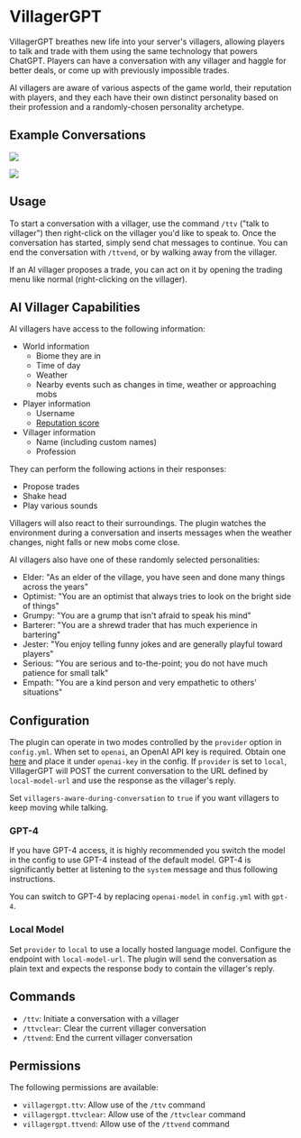 # VillagerGPT

VillagerGPT breathes new life into your server's villagers, allowing players to talk and trade with them using the same technology that powers ChatGPT. Players can have a conversation with any villager and haggle for better deals, or come up with previously impossible trades.

AI villagers are aware of various aspects of the game world, their reputation with players, and they each have their own distinct personality based on their profession and a randomly-chosen personality archetype.

## Example Conversations

![](https://cdn.modrinth.com/data/HQ2FTKZf/images/57fca3de995cff548867bc49aa507e554c71d93d.png)

![](https://cdn.modrinth.com/data/HQ2FTKZf/images/2c68579ab81cf4ef25c63bb5b2b11373dba69cda.jpeg)

## Usage

To start a conversation with a villager, use the command `/ttv` ("talk to villager") then right-click on the villager you'd like to speak to. Once the conversation has started, simply send chat messages to continue. You can end the conversation with `/ttvend`, or by walking away from the villager.

If an AI villager proposes a trade, you can act on it by opening the trading menu like normal (right-clicking on the villager).

## AI Villager Capabilities

AI villagers have access to the following information:

- World information
  - Biome they are in
  - Time of day
  - Weather
  - Nearby events such as changes in time, weather or approaching mobs
- Player information
  - Username
  - [Reputation score](https://minecraft.fandom.com/wiki/Villager#Gossiping)
- Villager information
  - Name (including custom names)
  - Profession

They can perform the following actions in their responses:

- Propose trades
- Shake head
- Play various sounds

Villagers will also react to their surroundings. The plugin watches the
environment during a conversation and inserts messages when the weather
changes, night falls or new mobs come close.

AI villagers also have one of these randomly selected personalities:

- Elder: "As an elder of the village, you have seen and done many things across the years"
- Optimist: "You are an optimist that always tries to look on the bright side of things"
- Grumpy: "You are a grump that isn't afraid to speak his mind"
- Barterer: "You are a shrewd trader that has much experience in bartering"
- Jester: "You enjoy telling funny jokes and are generally playful toward players"
- Serious: "You are serious and to-the-point; you do not have much patience for small talk"
- Empath: "You are a kind person and very empathetic to others' situations"

## Configuration

The plugin can operate in two modes controlled by the `provider` option in `config.yml`.
When set to `openai`, an OpenAI API key is required. Obtain one [here](https://platform.openai.com/) and place it under `openai-key` in the config.
If `provider` is set to `local`, VillagerGPT will POST the current conversation to the URL defined by `local-model-url` and use the response as the villager's reply.

Set `villagers-aware-during-conversation` to `true` if you want villagers to keep moving while talking.

### GPT-4

If you have GPT-4 access, it is highly recommended you switch the model in the config to use GPT-4 instead of the default model. GPT-4 is significantly better at listening to the `system` message and thus following instructions.

You can switch to GPT-4 by replacing `openai-model` in `config.yml` with `gpt-4`.


### Local Model

Set `provider` to `local` to use a locally hosted language model. Configure the
endpoint with `local-model-url`. The plugin will send the conversation as plain
text and expects the response body to contain the villager's reply.



## Commands

- `/ttv`: Initiate a conversation with a villager
- `/ttvclear`: Clear the current villager conversation
- `/ttvend`: End the current villager conversation

## Permissions

The following permissions are available:

- `villagergpt.ttv`: Allow use of the `/ttv` command
- `villagergpt.ttvclear`: Allow use of the `/ttvclear` command
- `villagergpt.ttvend`: Allow use of the `/ttvend` command

